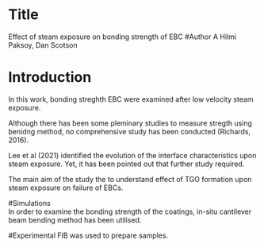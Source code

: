 # Title
Effect of steam exposure on bonding strength of EBC
#Author
A Hilmi Paksoy, Dan Scotson
# Introduction
In this work, bonding streghth EBC were examined after low velocity steam exposure.

Although there has been some pleminary studies to measure stregth using benidng method, no comprehensive study has been conducted (Richards, 2016). 

Lee et al (2021) identified the evolution of the interface characteristics upon steam exposure. Yet, it has been pointed out that further study required.

The main aim of the study the to understand effect of TGO formation upon steam exposure on failure of EBCs.

#Simulations	
In order to examine the bonding strength of the coatings, in-situ cantilever beam bending method has been utilised. 

#Experimental
FIB was used to prepare samples. 
